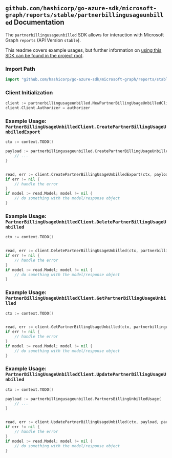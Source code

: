 
## `github.com/hashicorp/go-azure-sdk/microsoft-graph/reports/stable/partnerbillingusageunbilled` Documentation

The `partnerbillingusageunbilled` SDK allows for interaction with Microsoft Graph `reports` (API Version `stable`).

This readme covers example usages, but further information on [using this SDK can be found in the project root](https://github.com/hashicorp/go-azure-sdk/tree/main/docs).

### Import Path

```go
import "github.com/hashicorp/go-azure-sdk/microsoft-graph/reports/stable/partnerbillingusageunbilled"
```


### Client Initialization

```go
client := partnerbillingusageunbilled.NewPartnerBillingUsageUnbilledClientWithBaseURI("https://graph.microsoft.com")
client.Client.Authorizer = authorizer
```


### Example Usage: `PartnerBillingUsageUnbilledClient.CreatePartnerBillingUsageUnbilledExport`

```go
ctx := context.TODO()

payload := partnerbillingusageunbilled.CreatePartnerBillingUsageUnbilledExportRequest{
	// ...
}


read, err := client.CreatePartnerBillingUsageUnbilledExport(ctx, payload, partnerbillingusageunbilled.DefaultCreatePartnerBillingUsageUnbilledExportOperationOptions())
if err != nil {
	// handle the error
}
if model := read.Model; model != nil {
	// do something with the model/response object
}
```


### Example Usage: `PartnerBillingUsageUnbilledClient.DeletePartnerBillingUsageUnbilled`

```go
ctx := context.TODO()


read, err := client.DeletePartnerBillingUsageUnbilled(ctx, partnerbillingusageunbilled.DefaultDeletePartnerBillingUsageUnbilledOperationOptions())
if err != nil {
	// handle the error
}
if model := read.Model; model != nil {
	// do something with the model/response object
}
```


### Example Usage: `PartnerBillingUsageUnbilledClient.GetPartnerBillingUsageUnbilled`

```go
ctx := context.TODO()


read, err := client.GetPartnerBillingUsageUnbilled(ctx, partnerbillingusageunbilled.DefaultGetPartnerBillingUsageUnbilledOperationOptions())
if err != nil {
	// handle the error
}
if model := read.Model; model != nil {
	// do something with the model/response object
}
```


### Example Usage: `PartnerBillingUsageUnbilledClient.UpdatePartnerBillingUsageUnbilled`

```go
ctx := context.TODO()

payload := partnerbillingusageunbilled.PartnersBillingUnbilledUsage{
	// ...
}


read, err := client.UpdatePartnerBillingUsageUnbilled(ctx, payload, partnerbillingusageunbilled.DefaultUpdatePartnerBillingUsageUnbilledOperationOptions())
if err != nil {
	// handle the error
}
if model := read.Model; model != nil {
	// do something with the model/response object
}
```
